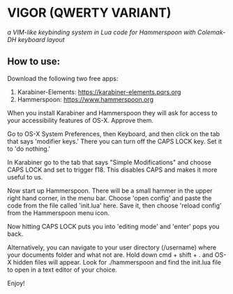 # VIGOR (QWERTY VARIANT)
*a VIM-like keybinding system in Lua code for Hammerspoon with Colemak-DH keyboard layout*

## How to use:

Download the following two free apps:

1) Karabiner-Elements: https://karabiner-elements.pqrs.org
2) Hammerspoon: https://www.hammerspoon.org

When you install Karabiner and Hammerspoon they will ask for access to your
accessibility features of OS-X. Approve them.

Go to OS-X System Preferences, then Keyboard, and then click on the tab that
says 'modifier keys.' There you can turn off the CAPS LOCK key. Set it to
'do nothing.'

In Karabiner go to the tab that says "Simple Modifications" and choose
CAPS LOCK and set to trigger f18. This disables CAPS and makes it more
useful to us.

Now start up Hammerspoon. There will be a small hammer in the upper right hand
corner, in the menu bar. Choose 'open config' and paste the code from the
file called 'init.lua' here. Save it, then choose 'reload config' from the
Hammerspoon menu icon.

Now hitting CAPS LOCK puts you into 'editing mode' and 'enter' pops you back.

Alternatively, you can navigate to your user directory (/username) where your
documents folder and what not are. Hold down cmd + shift + . and OS-X hidden
files will appear. Look for ./hammerspoon and find the init.lua file to open
in a text editor of your choice.

Enjoy!

